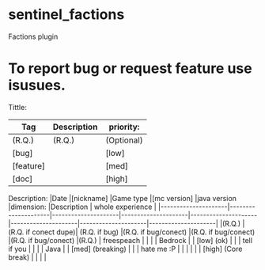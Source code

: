 # sentinel_factions
Factions plugin

# To report bug or request feature use isusues.

Tittle:

| Tag         | Description | priority:   |
|-------------|-------------|-------------|
| (R.Q.)      | (R.Q.)      | (Optional)  |
| [bug]       |             | [low]       |
| [feature]   |             | [med]       |
| [doc]       |             | [high]      |

Description:
|Date                 |[nickname]           |Game type            |[mc version]         |java version         |dimension:           |Description          | whole experience    |
|---------------------|---------------------|---------------------|---------------------|---------------------|---------------------|---------------------|---------------------|
|(R.Q.)               |(R.Q. if conect dupe)| (R.Q. if bug)       |(R.Q. if bug/conect) |(R.Q. if bug/conect) |(R.Q. if bug/conect) |(R.Q.)               | freespeach          |
|                     |                     | Bedrock             |                     | [low] (ok)          |                     |                     | tell if you         |
|                     |                     | Java                |                     | [med] (breaking)    |                     |                     | hate me :P          |
|                     |                     |                     |                     | [high] (Core break) |                     |                     |                     |

